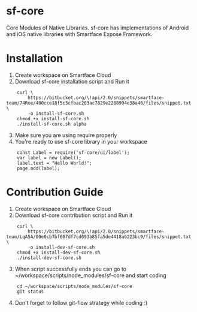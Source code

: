 sf-core 
===================

Core Modules of Native Libraries. sf-core has implementations of Android and iOS native libraries with Smartface Expose Framework.

# Installation #

1. Create workspace on Smartface Cloud
2. Download sf-core installation script and Run it
```
    curl \
        https://bitbucket.org/\!api/2.0/snippets/smartface-team/74Roe/400cce18f5c3cfbac203ac7829e2288994e38a46/files/snippet.txt \
        -o install-sf-core.sh
    chmod +x install-sf-core.sh
    ./install-sf-core.sh alpha
```
3. Make sure you are using require properly
4. You're ready to use sf-core library in your workspace
```
    const Label = require('sf-core/ui/label');
    var label = new Label();
    label.text = "Hello World!";
    page.add(label);
```

# Contribution Guide

1. Create workspace on Smartface Cloud
2. Download sf-core contribution script and Run it
```
    curl \
        https://bitbucket.org/\!api/2.0/snippets/smartface-team/LqA5A/00e0cb7bf607df7cd693b85fa5de4418a6223bc9/files/snippet.txt \
        -o install-dev-sf-core.sh
    chmod +x install-dev-sf-core.sh
    ./install-dev-sf-core.sh
```
3. When script successfully ends you can go to ~/workspace/scripts/node_modules/sf-core and start coding
```
    cd ~/workspace/scripts/node_modules/sf-core
    git status
```
4. Don't forget to follow git-flow strategy while coding :)
